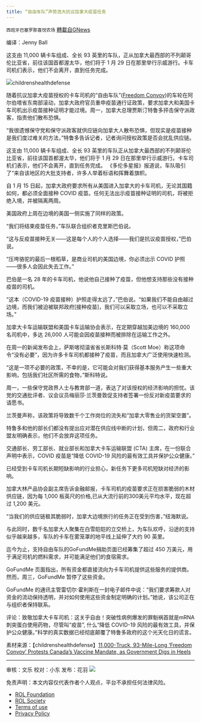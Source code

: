 ```yaml
---
title: “自由车队”声势浩大抗议加拿大疫苗任务
---
```

`西班牙巴塞罗那喜悦农场` [轉載自GNews](https://gnews.org/zh-hans/1922589/)

编译：Jenny Ball

这支由 11,000 辆卡车组成、全长 93 英里的车队，正从加拿大最西部的不列颠哥伦比亚省，前往该国首都渥太华，他们将于 1 月 29 日在那里举行示威游行。卡车司机们表示，他们不会离开，直到任务完成。

![](https://assets.gnews.org/wp-content/uploads/2022/01/image-2314.png)childrenshealthdefense


随着抗议加拿大疫苗授权的卡车司机的“自由车队”([Freedom Convoy](https://childrenshealthdefense.org/defender/convoy-for-freedom-canadian-truckers-vaccine-mandates/))的车轮在阿尔伯塔省东南部滚动，加拿大政府官员重申疫苗通行证政策，要求加拿大和美国卡车司机出示疫苗接种证明才能过境。周一，加拿大总理贾斯汀特鲁多抨击保守派政客，指责他们散布恐惧。

“我很遗憾保守党和保守派政客就供应链向加拿大人散布恐惧，但现实是疫苗接种是我们度过难关的方法，”特鲁多告诉记者，记者询问授权政策是否会扰乱供应链。

这支由 11,000 辆卡车组成、全长 93 英里的车队正从加拿大最西部的不列颠哥伦比亚省，前往该国首都渥太华，他们将于 1 月 29 日在那里举行示威游行。卡车司机们表示，他们不会离开，直到任务完成。 《多伦多星报》报道说，车队吸引了“来自该地区的大批支持者，许多人举着标语和挥舞着旗帜。

自 1 月 15 日起，加拿大政府要求所有从美国进入加拿大的卡车司机，无论其国籍如何，都必须全面接种 COVID 疫苗。任何无法出示疫苗接种证明的司机，将被拒绝入境，并被隔离两周。

美国政府上周在边境的美国一侧实施了同样的政策。

“我们将结束疫苗任务，”车队联合组织者克里斯巴伯说。

“这与反疫苗接种无关——这是每个人的个人选择——我们是抗议疫苗授权，”巴伯说。

“压垮骆驼的最后一根稻草，是商业司机的美国边境，你必须出示 COVID 护照——很多人会因此失去工作。”

巴伯是一名 28 年的卡车司机，他说他自己接种了疫苗，但他想支持那些没有接种疫苗的司机。

“这本（COVID-19 疫苗接种）护照走得太远了，”巴伯说。“如果我们不能自由越过边境，而我们被迫被联邦政府[接种疫苗]，我们可以采取立场，也可以不采取立场。”

加拿大卡车运输联盟和美国卡车运输协会表示，在定期穿越加美边境的 160,000 名司机中，多达 26,000 人可能会因疫苗接种而被排除在运输工作之外。

在周一的新闻发布会上，萨斯喀彻温省省长斯科特·莫（Scott Moe）称这项命令“没有必要”，因为许多卡车司机都接种了疫苗，而且加拿大广泛使用快速检测。

“这是一项不必要的政策，不幸的是，它可能会对我们获得基本服务产生一些重大影响，包括我们社区所需的食物，”斯科特说。

周一，一些保守党政界人士与教育部一道，表达了对该授权的经济影响的担忧。该党的交通批评者、议会议员梅丽莎·兰茨曼敦促支持者签署一份反对新疫苗要求的请愿书。

兰茨曼声称，该政策将导致数千个工作岗位的流失和“加拿大零售业的货架空置”。

特鲁多和他的部长们都没有提出应对潜在供应线中断的计划，但周二，政府和行业盟友明确表示，他们不会放弃这项任务。

交通部长、劳工部长、就业部长和加拿大卡车运输联盟 (CTA) 主席，在一份联合声明中表示，COVID 疫苗是“降低 COVID-19 风险的最有效工具并保护公众健康。”

已经受到卡车司机长期短缺影响的行业担心，新任务下更多司机短缺对经济的影响。

加拿大林产品协会副主席告诉金融邮报，卡车司机的疫苗要求正在损害脆弱的木材供应链，因为每 1,000 板英尺的价格,已从大流行前的300美元平均水平，现在超过 1,200 美元。

“当我们的供应链极其脆弱时，加拿大边境旅行的任务正在受到伤害，”纽海默说。

与此同时，数千名加拿大人聚集在白雪皑皑的立交桥上，为车队欢呼，沿途的支持似乎越来越多，车队的卡车在雾笼罩的地平线上延伸了大约 90 英里。

迄今为止，支持自由车队的GoFundMe捐助页面已经筹集了超过 450 万美元，用于满足司机的燃料需求，并可能满足他们的食宿需求。

GoFundMe 页面指出，所有资金都直接流向为卡车司机提供这些服务的提供商。然而，周三，GoFundMe 暂停了这些资金。

GoFundMe 的通讯主管雷切尔·霍利斯在一封电子邮件中说：“我们要求筹款人对资金的流动保持透明，并对如何使用这些资金制定明确的计划。”她说，该公司正在与组织者保持联系。

评论：致敬加拿大卡车司机：这关乎自由！突破性病例爆发的罪魁祸首就是mRNA刺突蛋白使用药物，尽管叫“疫苗”, 什么“降低 COVID-19 风险的最有效工具，并保护公众健康。”科学的真实数据已经彻底颠覆了特鲁多政府的这个光天化日的谎言。

素材来源：【childrenshealthdefense】[11,000-Truck, 93-Mile-Long ‘Freedom Convoy’ Protests Canada’s Vaccine Mandate, as Government Digs in Heels](https://childrenshealthdefense.org/defender/mile-long-freedom-convoy-protest-canada-vaccine-mandate/?utm_source=salsa&amp;eType=EmailBlastContent&amp;eId=edb56e28-2118-4a42-9471-0c0f7aa41062)

* * *

审核：文乐
校对：小东
发布：花羽
![](https://assets.gnews.org/wp-content/uploads/2022/01/GNEWS_CH.-1-3-2.jpeg)
 

免责声明：本文内容仅代表作者个人观点，平台不承担任何法律风险。

- [ROL Foundation](https://rolfoundation.org/)
- [ROL Society](https://rolsociety.org/)
- [Terms of use](https://gnews.org/terms-of-use-3/)
- [Privacy Policy](https://gnews.org/privacy-policy/)
